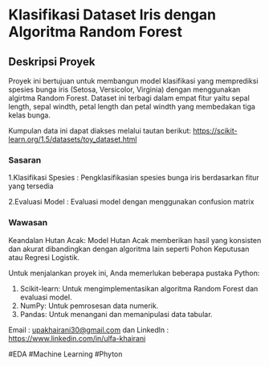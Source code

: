 <h1>Klasifikasi Dataset Iris dengan Algoritma Random Forest</h1>

<h2>Deskripsi Proyek</h2>

Proyek ini bertujuan untuk membangun model klasifikasi yang memprediksi spesies 
bunga iris (Setosa, Versicolor, Virginia) dengan menggunakan algirtma Random Forest. 
Dataset ini terbagi dalam empat fitur yaitu sepal length, sepal windth, petal length 
dan petal windth yang membedakan tiga kelas bunga. 

Kumpulan data ini dapat diakses melalui tautan berikut: https://scikit-learn.org/1.5/datasets/toy_dataset.html

<h3>Sasaran</h3>
1.Klasifikasi Spesies : Pengklasifikasian spesies bunga iris berdasarkan fitur yang tersedia 

2.Evaluasi Model : Evaluasi model dengan menggunakan confusion matrix

<h3>Wawasan</h3>

Keandalan Hutan Acak: Model Hutan Acak memberikan hasil yang konsisten dan akurat 
dibandingkan dengan algoritma lain seperti Pohon Keputusan atau Regresi Logistik.

Untuk menjalankan proyek ini, Anda memerlukan beberapa pustaka Python:
1. Scikit-learn: Untuk mengimplementasikan algoritma Random Forest dan evaluasi model.
2. NumPy: Untuk pemrosesan data numerik.
3. Pandas: Untuk menangani dan memanipulasi data tabular.



Email    : upakhairani30@gmail.com dan
Linkedln : https://www.linkedin.com/in/ulfa-khairani

#EDA #Machine Learning #Phyton


